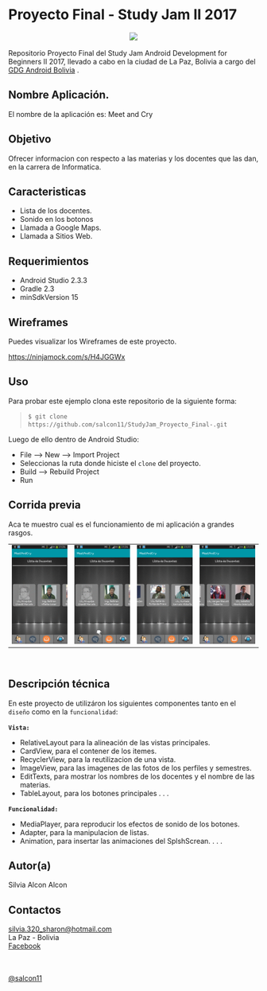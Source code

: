 Proyecto Final - Study Jam II 2017
===
<div align="center">
    <center>
        <img src="http://developerstudyjams.com/images/masthead.png" width="400px"/>
    </center>
</div>

Repositorio Proyecto Final del Study Jam Android Development for Beginners II 2017, llevado a cabo en la ciudad de La Paz, Bolivia a cargo del <a target="_blank" href="http://www.gdg.androidbolivia.com">GDG Android Bolivia</a> .

Nombre Aplicación.
---
El nombre de la aplicación es: Meet and Cry

Objetivo
---
Ofrecer informacion con respecto a las materias y los docentes que las dan, en la carrera de Informatica.

Caracteristicas
---
* Lista de los docentes.
* Sonido en los botonos
* Llamada a Google Maps.
* Llamada a Sitios Web.

Requerimientos
---
* Android Studio 2.3.3
* Gradle 2.3
* minSdkVersion 15


Wireframes
---
Puedes visualizar los Wireframes de este proyecto.

https://ninjamock.com/s/H4JGGWx

Uso
---------
Para probar este ejemplo clona este repositorio de la siguiente forma:
>
>     $ git clone https://github.com/salcon11/StudyJam_Proyecto_Final-.git

Luego de ello dentro de Android Studio:

* File --> New --> Import Project
* Seleccionas la ruta donde hiciste el `clone` del proyecto.
* Build --> Rebuild Project
* Run

Corrida previa
---
Aca te muestro cual es el funcionamiento de mi aplicación a grandes rasgos.
<div align="center">
    <center>
        <table border="0">
            <tr>
                            <td> <img src="/img/cap1.gif" width="300"> </td>
                            <td> <img src="/img/cap2.gif"" width="300"> </td>
                            <td> <img src="/img/cap3.gif"" width="300"> </td>
                            <td> <img src="/img/cap4.gif"" width="300"> </td>
            </tr>
        </table>
    </center>
</div>
<br>

Descripción técnica
---
En este proyecto de utilizáron los siguientes componentes tanto en el `diseño` como en la `funcionalidad`:

**`Vista:`**
* RelativeLayout para la alineación de las vistas principales.
* CardView, para el contener de los itemes.
* RecyclerView, para la reutilizacion de una vista.
* ImageView, para las imagenes de las fotos de los perfiles y semestres.
* EditTexts, para mostrar los nombres de los docentes y el nombre de las materias.
* TableLayout, para los botones principales
.
.
.

**`Funcionalidad:`**
* MediaPlayer, para reproducir los efectos de sonido de los botones.
* Adapter, para la manipulacion de listas.
* Animation, para insertar las animaciones del SplshScrean.
.
.
.

Autor(a)
---
Silvia Alcon Alcon

Contactos
---
silvia.320_sharon@hotmail.com<br>
La Paz - Bolivia<br>
[Facebook](https://www.facebook.com/silvia.alcon.39)

<br><br>
<a href="https://github.com/salcon11" target="_blank">@salcon11</a>